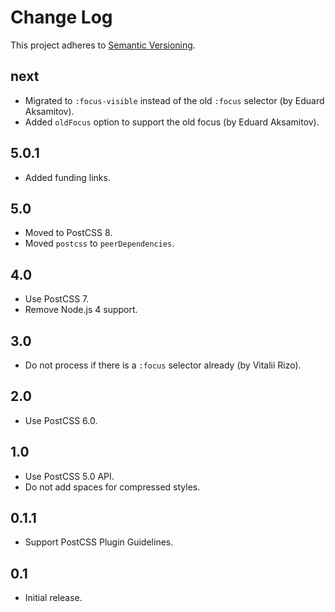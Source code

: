 # Change Log
This project adheres to [Semantic Versioning](http://semver.org/).

## next
* Migrated to `:focus-visible` instead of the old `:focus` selector
(by Eduard Aksamitov).
* Added `oldFocus` option to support the old focus (by Eduard Aksamitov).

## 5.0.1
* Added funding links.

## 5.0
* Moved to PostCSS 8.
* Moved `postcss` to `peerDependencies`.

## 4.0
* Use PostCSS 7.
* Remove Node.js 4 support.

## 3.0
* Do not process if there is a `:focus` selector already (by Vitalii Rizo).

## 2.0
* Use PostCSS 6.0.

## 1.0
* Use PostCSS 5.0 API.
* Do not add spaces for compressed styles.

## 0.1.1
* Support PostCSS Plugin Guidelines.

## 0.1
* Initial release.
